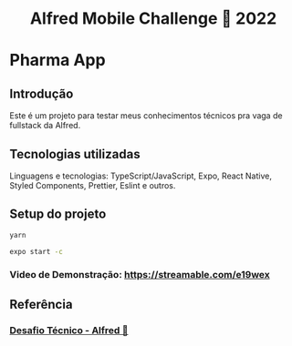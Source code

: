 <h1 align="center" id="top">Alfred Mobile Challenge 🏅 2022</h1>

# Pharma App

## Introdução
Este é um projeto para testar meus conhecimentos técnicos pra vaga de fullstack da Alfred.


## Tecnologias utilizadas

Linguagens e tecnologias: TypeScript/JavaScript, Expo, React Native, Styled Components, Prettier, Eslint e outros.

## Setup do projeto

```bash
yarn
```
```bash
expo start -c
```

### Video de Demonstração: https://streamable.com/e19wex

## Referência

 ### [Desafio Técnico - Alfred 🏅](https://github.com/Alfredctba/alfred-mobile-challenge)
